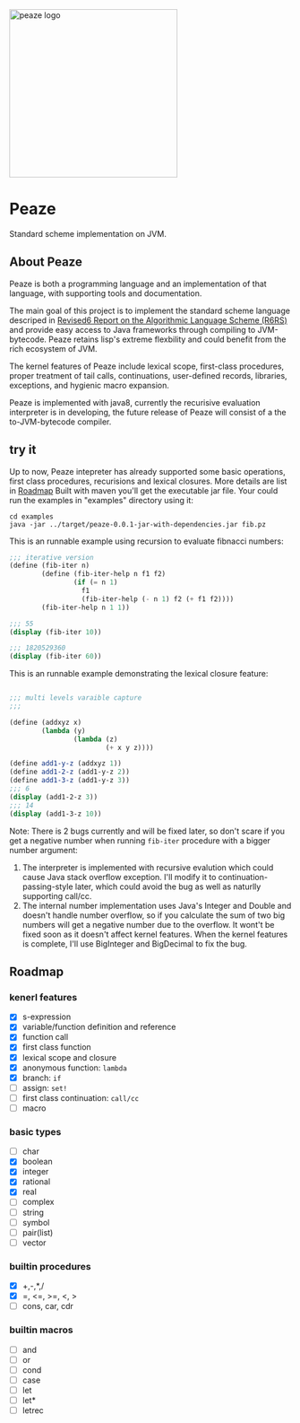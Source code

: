 <img src="https://raw.githubusercontent.com/pzque/peaze/master/doc/peaze-logo-sqaure.png" width="300" alt="peaze logo"/>

# Peaze
Standard scheme implementation on JVM.

## About Peaze
Peaze is both a programming language and an implementation of that language, with supporting tools and documentation.

The main goal of this project is to implement the standard scheme language descriped in [Revised6 Report on the Algorithmic Language Scheme (R6RS)](http://www.r6rs.org/) and provide easy access to Java frameworks through compiling to JVM-bytecode. Peaze retains lisp's extreme flexbility and could benefit from the rich ecosystem of JVM.

The kernel features of Peaze include lexical scope, first-class procedures, proper treatment of tail calls, continuations, user-defined records, libraries, exceptions, and hygienic macro expansion.

Peaze is implemented with java8, currently the recurisive evaluation interpreter is in developing, the future release of Peaze will consist of a the to-JVM-bytecode compiler.

## try it
Up to now, Peaze intepreter has already supported some basic operations, first class procedures, recurisions and lexical closures. More details are list in [Roadmap](#roadmap)  Built with maven you'll get the executable jar file. Your could run the examples in "examples" directory using it: 

```
cd examples
java -jar ../target/peaze-0.0.1-jar-with-dependencies.jar fib.pz
```
This is an runnable example using recursion to evaluate fibnacci numbers:

```scheme
;;; iterative version
(define (fib-iter n)
        (define (fib-iter-help n f1 f2)
                (if (= n 1)
                  f1
                  (fib-iter-help (- n 1) f2 (+ f1 f2))))
        (fib-iter-help n 1 1))

;;; 55
(display (fib-iter 10))

;;; 1820529360
(display (fib-iter 60))
```


This is an runnable example demonstrating the lexical closure feature:

```scheme

;;; multi levels varaible capture
;;;

(define (addxyz x)
        (lambda (y)
                (lambda (z)
                        (+ x y z))))

(define add1-y-z (addxyz 1))
(define add1-2-z (add1-y-z 2))
(define add1-3-z (add1-y-z 3))
;;; 6
(display (add1-2-z 3))
;;; 14
(display (add1-3-z 10))
```

Note: There is 2 bugs currently and will be fixed later, so don't scare if you get a negative number when running `fib-iter` procedure with a bigger number argument:
1. The interpreter is implemented with recursive evalution which could cause Java stack overflow exception. I'll modify it to continuation-passing-style later, which could avoid the bug as well as naturlly supporting call/cc.
2. The internal number implementation uses Java's Integer and Double and doesn't handle number overflow, so if you calculate the sum of two big numbers will get a negative number due to the overflow. It wont't be fixed soon as it doesn't affect kernel features. When the kernel features is complete, I'll use BigInteger and BigDecimal to fix the bug.

## <span id="roadmap">Roadmap</span>
### kenerl features
- [x] s-expression
- [x] variable/function definition and reference
- [x] function call
- [x] first class function
- [x] lexical scope and closure
- [x] anonymous function: `lambda`
- [x] branch: `if`
- [ ] assign: `set!`
- [ ] first class continuation: `call/cc`
- [ ] macro

### basic types
- [ ] char
- [x] boolean
- [x] integer
- [x] rational
- [x] real
- [ ] complex
- [ ] string
- [ ] symbol
- [ ] pair(list)
- [ ] vector

### builtin procedures
- [x] +,-,*,/
- [x] =, <=, >=, <, > 
- [ ] cons, car, cdr

### builtin macros
- [ ] and
- [ ] or
- [ ] cond
- [ ] case
- [ ] let
- [ ] let*
- [ ] letrec
